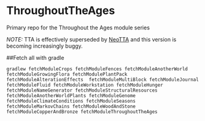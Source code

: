ThroughoutTheAges
=================

Primary repo for the Throughout the Ages module series

*NOTE:* TTA is effectively superseded by [NeoTTA](https://github.com/Terasology/NeoTTA) and this version is becoming increasingly buggy.

##Fetch all with gradle

```gradlew fetchModuleCrops fetchModuleFences fetchModuleAnotherWorld fetchModuleGrowingFlora fetchModulePlantPack fetchModuleAlterationEffects  fetchModuleMultiBlock fetchModuleJournal fetchModuleFluid fetchModuleWorkstation fetchModuleHunger fetchModuleNameGenerator fetchModuleStructuralResources fetchModuleAnotherWorldPlants fetchModuleGenome fetchModuleClimateConditions fetchModuleSeasons fetchModuleMarkovChains fetchModuleWoodAndStone fetchModuleCopperAndBronze fetchModuleThroughoutTheAges```
